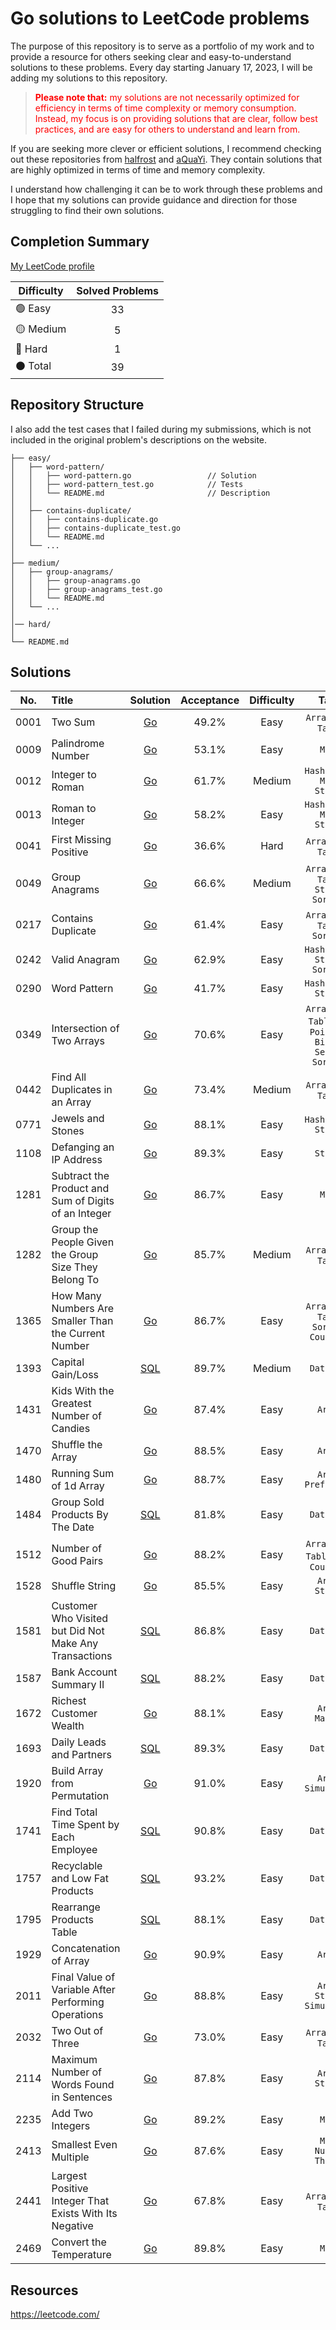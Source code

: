 # Go solutions to LeetCode problems

The purpose of this repository is to serve as a portfolio of my work and to provide a resource for others seeking clear and easy-to-understand solutions to these problems. Every day starting January 17, 2023, I will be adding my solutions to this repository.

> <p style = "color:red"><strong>Please note that:</strong> my solutions are not necessarily optimized for efficiency in terms of time complexity or memory consumption. Instead, my focus is on providing solutions that are clear, follow best practices, and are easy for others to understand and learn from.</p>

If you are seeking more clever or efficient solutions, I recommend checking out these repositories from <a href="https://github.com/halfrost/LeetCode-Go" target="_blank">halfrost</a> and <a href="https://github.com/aQuaYi/LeetCode-in-Go" target="_blank">aQuaYi</a>. They contain solutions that are highly optimized in terms of time and memory complexity.

I understand how challenging it can be to work through these problems and I hope that my solutions can provide guidance and direction for those struggling to find their own solutions.

## Completion Summary

[My LeetCode profile](https://leetcode.com/goldennovember/)

| Difficulty             | Solved Problems |
|------------------------|:---------------:|
| :green_circle: Easy    |       33        |
| :yellow_circle: Medium |        5        |
| :red_circle: Hard      |        1        |
| :black_circle: Total   |       39        |

## Repository Structure

I also add the test cases that I failed during my submissions, which is not included in the original problem's descriptions on the website.

```ascii
├── easy/
│   ├── word-pattern/                       
│   │   ├── word-pattern.go                 // Solution
│   │   ├── word-pattern_test.go            // Tests
│   │   └── README.md                       // Description
│   │
│   ├── contains-duplicate/
│   │   ├── contains-duplicate.go
│   │   ├── contains-duplicate_test.go
│   │   └── README.md
│   └── ...
│   
├── medium/
│   ├── group-anagrams/
│   │   ├── group-anagrams.go
│   │   ├── group-anagrams_test.go
│   │   └── README.md
│   └── ...
│  
│── hard/  
│
└── README.md                            
```

## Solutions


| No.  | Title                                                  |                                Solution                                | Acceptance | Difficulty |                             Tags                              |
|:----:|:-------------------------------------------------------|:----------------------------------------------------------------------:|:----------:|:----------:|:-------------------------------------------------------------:|
| 0001 | Two Sum                                                |                           [Go](easy/two-sum)                           |   49.2%    |    Easy    |                     `Array` `Hash Table`                      |
| 0009 | Palindrome Number                                      |                      [Go](easy/palindrome-number)                      |   53.1%    |    Easy    |                            `Math`                             |
| 0012 | Integer to Roman                                       |                     [Go](medium/integer-to-roman)                      |   61.7%    |   Medium   |                 `Hash Table` `Math` `String`                  |
| 0013 | Roman to Integer                                       |                      [Go](easy/roman-to-integer)                       |   58.2%    |    Easy    |                 `Hash Table` `Math` `String`                  |
| 0041 | First Missing Positive                                 |                   [Go](hard/first-missing-positive)                    |   36.6%    |    Hard    |                     `Array` `Hash Table`                      |
| 0049 | Group Anagrams                                         |                      [Go](medium/group-anagrams)                       |   66.6%    |   Medium   |            `Array` `Hash Table` `String` `Sorting`            |
| 0217 | Contains Duplicate                                     |                     [Go](easy/contains-duplicate)                      |   61.4%    |    Easy    |                `Array` `Hash Table` `Sorting`                 |
| 0242 | Valid Anagram                                          |                        [Go](easy/valid-anagram)                        |   62.9%    |    Easy    |                `Hash Table` `String` `Sorting`                |
| 0290 | Word Pattern                                           |                        [Go](easy/word-pattern)                         |   41.7%    |    Easy    |                     `Hash Table` `String`                     |
| 0349 | Intersection of Two Arrays                             |                 [Go](easy/intersection-of-two-arrays)                  |   70.6%    |    Easy    | `Array` `Hash Table` `Two Pointers` `Binary Search` `Sorting` |
| 0442 | Find All Duplicates in an Array                        |              [Go](medium/find-all-duplicates-in-an-array)              |   73.4%    |   Medium   |                     `Array` `Hash Table`                      |
| 0771 | Jewels and Stones                                      |                      [Go](easy/jewels-and-stones)                      |   88.1%    |    Easy    |                     `Hash Table` `String`                     |
| 1108 | Defanging an IP Address                                |                   [Go](easy/defanging-an-ip-address)                   |   89.3%    |    Easy    |                           `String`                            |
| 1281 | Subtract the Product and Sum of Digits of an Integer   |    [Go](easy/subtract-the-product-and-sum-of-digits-of-an-integer)     |   86.7%    |    Easy    |                            `Math`                             |
| 1282 | Group the People Given the Group Size They Belong To   |   [Go](medium/group-the-people-given-the-group-size-they-belong-to)    |   85.7%    |   Medium   |                     `Array` `Hash Table`                      |
| 1365 | How Many Numbers Are Smaller Than the Current Number   |    [Go](easy/how-many-numbers-are-smaller-than-the-current-number)     |   86.7%    |    Easy    |           `Array` `Hash Table` `Sorting` `Counting`           |
| 1393 | Capital Gain/Loss                                      |                   [SQL](database/capital-gain-loss)                    |   89.7%    |   Medium   |                          `Database`                           |
| 1431 | Kids With the Greatest Number of Candies               |          [Go](easy/kids-with-the-greatest-number-of-candies)           |   87.4%    |    Easy    |                            `Array`                            |
| 1470 | Shuffle the Array                                      |                      [Go](easy/shuffle-the-array)                      |   88.5%    |    Easy    |                            `Array`                            |
| 1480 | Running Sum of 1d Array                                |                   [Go](easy/running-sum-of-1d-array)                   |   88.7%    |    Easy    |                     `Array` `Prefix Sum`                      |
| 1484 | Group Sold Products By The Date                        |            [SQL](database/group-sold-products-by-the-date)             |   81.8%    |    Easy    |                          `Database`                           |
| 1512 | Number of Good Pairs                                   |                    [Go](easy/number-of-good-pairs)                     |   88.2%    |    Easy    |            `Array` `Hash Table` `Math` `Counting`             |
| 1528 | Shuffle String                                         |                       [Go](easy/shuffle-string)                        |   85.5%    |    Easy    |                       `Array` `String`                        |
| 1581 | Customer Who Visited but Did Not Make Any Transactions | [SQL](database/customer-who-visited-but-did-not-make-any-transactions) |   86.8%    |    Easy    |                          `Database`                           |
| 1587 | Bank Account Summary II                                |                [SQL](database/back-account-summary-ii)                 |   88.2%    |    Easy    |                          `Database`                           |
| 1672 | Richest Customer Wealth                                |                   [Go](easy/richest-customer-wealth)                   |   88.1%    |    Easy    |                       `Array` `Matrix`                        |
| 1693 | Daily Leads and Partners                               |                [SQL](database/daily-leads-and-partners)                |   89.3%    |    Easy    |                          `Database`                           |
| 1920 | Build Array from Permutation                           |                [Go](easy/build-array-from-permutation)                 |   91.0%    |    Easy    |                     `Array` `Simulation`                      |
| 1741 | Find Total Time Spent by Each Employee                 |         [SQL](database/find-total-time-spent-by-each-employee)         |   90.8%    |    Easy    |                          `Database`                           |
| 1757 | Recyclable and Low Fat Products                        |            [SQL](database/recyclable-and-low-fat-products)             |   93.2%    |    Easy    |                          `Database`                           |
| 1795 | Rearrange Products Table                               |                [SQL](database/rearrange-products-table)                |   88.1%    |    Easy    |                          `Database`                           |
| 1929 | Concatenation of Array                                 |                   [Go](easy/concatenation-of-array)                    |   90.9%    |    Easy    |                            `Array`                            |
| 2011 | Final Value of Variable After Performing Operations    |     [Go](easy/final-value-of-variable-after-performing-operations)     |   88.8%    |    Easy    |                 `Array` `String` `Simulation`                 |
| 2032 | Two Out of Three                                       |                      [Go](easy/two-out-of-three)                       |   73.0%    |    Easy    |                     `Array` `Hash Table`                      |
| 2114 | Maximum Number of Words Found in Sentences             |         [Go](easy/maximum-number-of-words-found-in-sentences)          |   87.8%    |    Easy    |                       `Array` `String`                        |
| 2235 | Add Two Integers                                       |                      [Go](easy/add-two-integers)                       |   89.2%    |    Easy    |                            `Math`                             |
| 2413 | Smallest Even Multiple                                 |                   [Go](easy/smallest-even-multiple)                    |   87.6%    |    Easy    |                    `Math` `Number Theory`                     |
| 2441 | Largest Positive Integer That Exists With Its Negative |   [Go](easy/largest-positive-integer-that-exists-with-its-negative )   |   67.8%    |    Easy    |                     `Array` `Hash Table`                      |
| 2469 | Convert the Temperature                                |                   [Go](easy/convert-the-temperature)                   |   89.8%    |    Easy    |                            `Math`                             |



## Resources

https://leetcode.com/